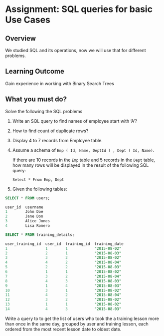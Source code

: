 # Assignment: SQL queries for basic Use Cases


## Overview

We studied SQL  and its operations, now we will use that for different problems.

## Learning Outcome

Gain experience in working with Binary Search Trees

## What you must do?

Solve the following the SQL problems

 1. Write an SQL query to find names of employee start with ‘A’?
 2. How to find count of duplicate rows?
 3. Display 4 to 7 records from Employee table.
 4. Assume a schema of  `Emp ( Id, Name, DeptId ) , Dept ( Id, Name)`.

	If there are 10 records in the  `Emp`  table and 5 records in the  `Dept`  table, how many rows will be displayed in the result of the following SQL query:

	```
	Select * From Emp, Dept
	```
5. Given the following tables:

```sql
SELECT * FROM users;

user_id  username
1        John Doe                                                                                            
2        Jane Don                                                                                            
3        Alice Jones                                                                                         
4        Lisa Romero

SELECT * FROM training_details;

user_training_id  user_id  training_id  training_date
1                 1        1            "2015-08-02"
2                 2        1            "2015-08-03"
3                 3        2            "2015-08-02"
4                 4        2            "2015-08-04"
5                 2        2            "2015-08-03"
6                 1        1            "2015-08-02"
7                 3        2            "2015-08-04"
8                 4        3            "2015-08-03"
9                 1        4            "2015-08-03"
10                3        1            "2015-08-02"
11                4        2            "2015-08-04"
12                3        2            "2015-08-02"
13                1        1            "2015-08-02"
14                4        3            "2015-08-03"

```
Write a query to to get the list of users who took the a training lesson more than once in the same day, grouped by user and training lesson, each ordered from the most recent lesson date to oldest date.